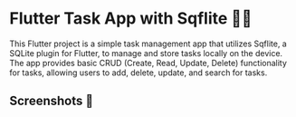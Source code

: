 # Flutter Task App with Sqflite 📑📕
This Flutter project is a simple task management app that utilizes Sqflite, a SQLite plugin for Flutter, to manage and store tasks locally on the device. The app provides basic CRUD (Create, Read, Update, Delete) functionality for tasks, allowing users to add, delete, update, and search for tasks.

## Screenshots 📸
